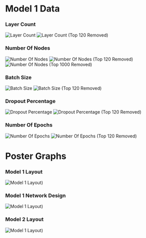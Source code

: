 # Model 1 Data

### Layer Count
![Layer Count](https://github.com/gmongaras/Tensor-Hypercontraction-Poster-Info/blob/main/README_Pics/Combined%20Loss%20Value%20vs.%20Layer%20Count.png)
![Layer Count (Top 120 Removed)](https://github.com/gmongaras/Tensor-Hypercontraction-Poster-Info/blob/main/README_Pics/Combined%20Loss%20Value%20vs.%20Layer%20Count%20(Top%20120%20Removed).png)

### Number Of Nodes
![Number Of Nodes](https://github.com/gmongaras/Tensor-Hypercontraction-Poster-Info/blob/main/README_Pics/Combined%20Loss%20Value%20vs.%20Number%20Of%20Nodes.png)
![Number Of Nodes (Top 120 Removed)](https://github.com/gmongaras/Tensor-Hypercontraction-Poster-Info/blob/main/README_Pics/Combined%20Loss%20Value%20vs.%20Number%20Of%20Nodes%20(Top%20120%20Removed).png)
![Number Of Nodes (Top 1000 Removed)](https://github.com/gmongaras/Tensor-Hypercontraction-Poster-Info/blob/main/README_Pics/Combined%20Loss%20Value%20vs.%20Number%20Of%20Nodes%20(Top%201000%20Removed).png)

### Batch Size
![Batch Size](https://github.com/gmongaras/Tensor-Hypercontraction-Poster-Info/blob/main/README_Pics/Combined%20Loss%20Value%20vs.%20Batch%20Size.png)
![Batch Size (Top 120 Removed)](https://github.com/gmongaras/Tensor-Hypercontraction-Poster-Info/blob/main/README_Pics/Combined%20Loss%20Value%20vs.%20Batch%20Size%20(Top%20120%20Removed).png)

### Dropout Percentage
![Dropout Percentage](https://github.com/gmongaras/Tensor-Hypercontraction-Poster-Info/blob/main/README_Pics/Combined%20Loss%20Value%20vs.%20Dropout%20Percentage.png)
![Dropout Percentage (Top 120 Removed)](https://github.com/gmongaras/Tensor-Hypercontraction-Poster-Info/blob/main/README_Pics/Combined%20Loss%20Value%20vs.%20Dropout%20Percentage%20(Top%20120%20Removed).png)

### Number Of Epochs
![Number Of Epochs](https://github.com/gmongaras/Tensor-Hypercontraction-Poster-Info/blob/main/README_Pics/Combined%20Loss%20Value%20vs.%20Number%20Of%20Epochs.png)
![Number Of Epochs (Top 120 Removed)](https://github.com/gmongaras/Tensor-Hypercontraction-Poster-Info/blob/main/README_Pics/Combined%20Loss%20Value%20vs.%20Number%20Of%20Epochs%20(Top%20120%20Removed).png)



# Poster Graphs

### Model 1 Layout
![Model 1 Layout)](https://github.com/gmongaras/Tensor-Hypercontraction-Poster-Info/blob/main/Poster/Chem%20Research%20Model%201.png)

### Model 1 Network Design
![Model 1 Layout)](https://github.com/gmongaras/Tensor-Hypercontraction-Poster-Info/blob/main/Poster/Chem%20Research%20Model%201%20Design%20(2).png)

### Model 2 Layout
![Model 1 Layout)](https://github.com/gmongaras/Tensor-Hypercontraction-Poster-Info/blob/main/Poster/Chem%20Research%20Model%202.png)
